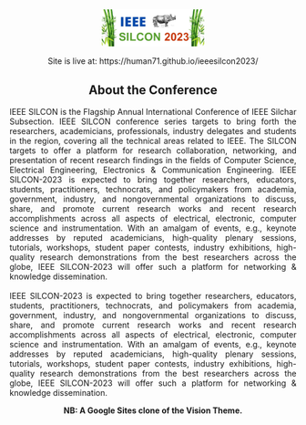 <div align="center"><img src="https://raw.githubusercontent.com/human71/ieeesilcon2023/main/image/headlogo.png" alt="ieeesilcon2023" width="180"/>
<p>Site is live at: https://human71.github.io/ieeesilcon2023/</p>

## About the Conference<br>
<p align="justify"> IEEE SILCON is the Flagship Annual International Conference of IEEE Silchar Subsection. IEEE SILCON conference series targets to bring forth the researchers, academicians, professionals, industry delegates and students in the region, covering all the technical areas related to IEEE. The SILCON targets to offer a platform for research collaboration, networking, and presentation of recent research findings in the fields of Computer Science, Electrical Engineering, Electronics & Communication Engineering. IEEE SILCON-2023 is expected to bring together researchers, educators, students, practitioners, technocrats, and policymakers from academia, government, industry, and nongovernmental organizations to discuss, share, and promote current research works and recent research accomplishments across all aspects of electrical, electronic, computer science and instrumentation. With an amalgam of events, e.g., keynote addresses by reputed academicians, high-quality plenary sessions, tutorials, workshops, student paper contests, industry exhibitions, high-quality research demonstrations from the best researchers across the globe, IEEE SILCON-2023 will offer such a platform for networking & knowledge dissemination.
<br><br>IEEE SILCON-2023 is expected to bring together researchers, educators, students, practitioners, technocrats, and policymakers from academia, government, industry, and nongovernmental organizations to discuss, share, and promote current research works and recent research accomplishments across all aspects of electrical, electronic, computer science and instrumentation. With an amalgam of events, e.g., keynote addresses by reputed academicians, high-quality plenary sessions, tutorials, workshops, student paper contests, industry exhibitions, high-quality research demonstrations from the best researchers across the globe, IEEE SILCON-2023 will offer such a platform for networking & knowledge dissemination.</p>
<b>NB: A Google Sites clone of the Vision Theme.</b>
</div>
